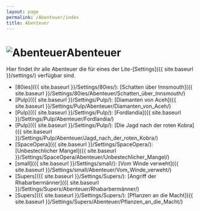 ```yaml
---
layout: page
permalink: /Abenteuer/index
title: Abenteuer
---
```


<h1><img alt="Abenteuer" src="{{ site.baseurl }}/assets/pics/abenteuer.png" />Abenteuer</h1>

Hier findet ihr alle Abenteuer die für eines der Lite-[Settings]({{ site.baseurl }}/settings/) verfügbar sind.

- [80ies]({{ site.baseurl }}/Settings/80ies/): [Schatten über Innsmouth]({{ site.baseurl }}/Settings/80ies/Abenteuer/Schatten_über_Innsmouth/)
- [Pulp]({{ site.baseurl }}/Settings/Pulp/): [Diamanten von Aceh]({{ site.baseurl }}/Settings/Pulp/Abenteuer/Diamanten_von_Aceh/)
- [Pulp]({{ site.baseurl }}/Settings/Pulp/): [Fordlandia]({{ site.baseurl }}/Settings/Pulp/Abenteuer/Fordlandia/)
- [Pulp]({{ site.baseurl }}/Settings/Pulp/): [Die Jagd nach der roten Kobra]({{ site.baseurl }}/Settings/Pulp/Abenteuer/Jagd_nach_der_roten_Kobra/)
- [SpaceOpera]({{ site.baseurl }}/Settings/SpaceOpera/): [Unbestechlicher Mangel]({{ site.baseurl }}/Settings/SpaceOpera/Abenteuer/Unbestechlicher_Mangel/)
- [small]({{ site.baseurl }}/Settings/small/): [Vom Winde verweht]({{ site.baseurl }}/Settings/small/Abenteuer/Vom_Winde_verweht/)
- [Supers]({{ site.baseurl }}/Settings/Supers/): [Angriff der Rhabarbermänner]({{ site.baseurl }}/Settings/Supers/Abenteuer/Rhabarbermänner/)
- [Supers]({{ site.baseurl }}/Settings/Supers/): [Pflanzen an die Macht]({{ site.baseurl }}/Settings/Supers/Abenteuer/Pflanzen_an_die_Macht/)
